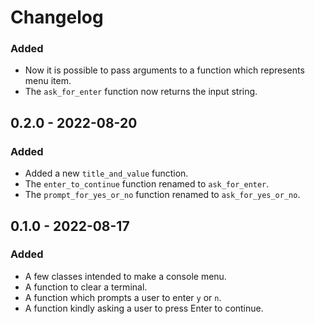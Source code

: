 # Changelog

<!-- ## [Unreleased] -->

### Added

- Now it is possible to pass arguments to a function which represents menu item.
- The `ask_for_enter` function now returns the input string.

## 0.2.0 - 2022-08-20

### Added

- Added a new `title_and_value` function.
- The `enter_to_continue` function renamed to `ask_for_enter`.
- The `prompt_for_yes_or_no` function renamed to `ask_for_yes_or_no`.

## 0.1.0 - 2022-08-17

### Added

- A few classes intended to make a console menu.
- A function to clear a terminal.
- A function which prompts a user to enter `y` or `n`.
- A function kindly asking a user to press Enter to continue.